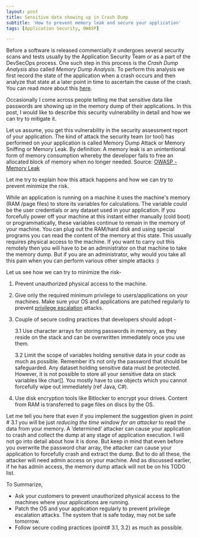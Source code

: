 ```yaml
---
layout: post 
title: Sensitive data showing up in Crash Dump 
subtitle: 'How to prevent memory leak and secure your application' 
tags: [Application Security, OWASP]

---
```


Before a software is released commercially it undergoes several security scans and tests usually by the Application Security Team or as a part of the DevSecOps process. One such step in this process is the *Crash Dump Analysis* also called *Memory Dump Analysis*. To perform this analysis we first record the state of the application when a crash occurs and then analyze that state at a later point in time to ascertain the cause of the crash. You can read more about this [here](https://www.concurrency.com/blog/march-2018/crash-dump-analysis).

  

Occasionally I come across people telling me that sensitive data like passwords are showing up in the memory dump of their applications. In this post, I would like to describe this security vulnerability in detail and how we can try to mitigate it.

  

Let us assume, you get this vulnerability in the security assessment report of your application. The kind of attack the security team (or tool) has performed on your application is called Memory Dump Attack or Memory Sniffing or Memory Leak. By definition: A memory leak is an unintentional form of memory consumption whereby the developer fails to free an allocated block of memory when no longer needed. Source: [OWASP - Memory Leak](https://owasp.org/www-community/vulnerabilities/Memory_leak)

  

Let me try to explain how this attack happens and how we can try to prevent minimize the risk.

While an application is running on a machine it uses the machine's memory (RAM /page files) to store its variables for calculations. The variable could be the user credentials or any dataset used in your application. If you forcefully power off your machine at this instant either manually (cold boot) or programmatically, these variables continue to remain in the memory of your machine. You can plug out the RAM/hard disk and using special programs you can read the content of the memory at this state. This usually requires physical access to the machine. If you want to carry out this remotely then you will have to be an administrator on that machine to take the memory dump. But if you are an administrator, why would you take all this pain when you can perform various other simple attacks :)

  

Let us see how we can try to minimize the risk-

1.  Prevent unauthorized physical access to the machine.
2.  Give only the required minimum privilege to users/applications on your machines. Make sure your OS and applications are patched regularly to prevent [privilege escalation](https://en.wikipedia.org/wiki/Privilege_escalation) attacks.
3.  Couple of secure coding practices that developers should adopt -

	3.1 Use character arrays for storing passwords in memory, as they reside on the stack and can be overwritten immediately once you use them.

	3.2 Limit the scope of variables holding sensitive data in your code as much as possible. Remember it’s not only the password that should be safeguarded. Any dataset holding sensitive data must be protected. However, it is not possible to store all your sensitive data on stack variables like char[]. You mostly have to use objects which you cannot forcefully wipe out immediately (ref Java, C#).

4. Use disk encryption tools like Bitlocker to encrypt your drives. Content from RAM is transferred to page files on discs by the OS.

  

Let me tell you here that even if you implement the suggestion given in point # 3.1 you will be just _reducing the time window for an attacker_ to read the data from your memory. A ‘determined’ attacker can cause your application to crash and collect the dump at any stage of application execution. I will not go into detail about how it is done. But keep in mind that even before you overwrite the password char array, the attacker can cause your application to forcefully crash and extract the dump. But to do all these, the attacker will need admin access on your machine. And as discussed earlier, if he has admin access, the memory dump attack will not be on his TODO list.

  

To Summarize,

-   Ask your customers to prevent unauthorized physical access to the machines where your applications are running.
-   Patch the OS and your application regularly to prevent privilege escalation attacks. The system that is safe today, may not be safe tomorrow.
-   Follow secure coding practices (point# 3.1, 3.2) as much as possible.

